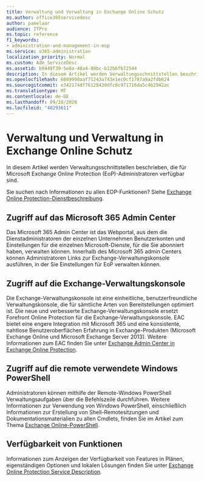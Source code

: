```yaml
---
title: Verwaltung und Verwaltung in Exchange Online Schutz
ms.author: office365servicedesc
author: pamelaar
audience: ITPro
ms.topic: reference
f1_keywords:
- administration-and-management-in-eop
ms.service: o365-administration
localization_priority: Normal
ms.custom: Adm_ServiceDesc
ms.assetid: b9448f39-5e8a-48a4-80bc-b12b6fb72544
description: In diesem Artikel werden Verwaltungsschnittstellen beschrieben, die für Microsoft Exchange Online Protection (EoP)-Administratoren verfügbar sind.
ms.openlocfilehash: 6889998aaf71243a743e1ec0cf1787a9a2fdb624
ms.sourcegitcommit: e342174df76128430dfc8c971716da5c4b2942ac
ms.translationtype: MT
ms.contentlocale: de-DE
ms.lasthandoff: 09/28/2020
ms.locfileid: "48293611"
---
```

# <a name="administration-and-management-in-exchange-online-protection"></a>Verwaltung und Verwaltung in Exchange Online Schutz

In diesem Artikel werden Verwaltungsschnittstellen beschrieben, die für Microsoft Exchange Online Protection (EoP)-Administratoren verfügbar sind.
  
Sie suchen nach Informationen zu allen EOP-Funktionen? Siehe [Exchange Online Protection-Dienstbeschreibung](exchange-online-protection-service-description.md).
  
## <a name="access-to-the-microsoft-365-admin-center"></a>Zugriff auf das Microsoft 365 Admin Center

Das Microsoft 365 Admin Center ist das Webportal, aus dem die Dienstadministratoren der einzelnen Unternehmen Benutzerkonten und Einstellungen für die einzelnen Microsoft-Dienste, für die Sie abonniert haben, verwalten können. Innerhalb des Microsoft 365 admin Centers können Administratoren Links zur Exchange-Verwaltungskonsole ausführen, in der Sie Einstellungen für EoP verwalten können.
  
## <a name="access-to-the-exchange-admin-center"></a>Zugriff auf die Exchange-Verwaltungskonsole

Die Exchange-Verwaltungskonsole ist eine einheitliche, benutzerfreundliche Verwaltungskonsole, die für sämtliche Arten von Bereitstellungen optimiert ist. Die neue und verbesserte Exchange-Verwaltungskonsole ersetzt Forefront Online Protection für die Exchange-Verwaltungskonsole. EAC bietet eine engere Integration mit Microsoft 365 und eine konsistente, nahtlose Benutzeroberflächen Erfahrung in Exchange-Produkten (Microsoft Exchange Online und Microsoft Exchange Server 2013). Weitere Informationen zum EAC finden Sie unter [Exchange Admin Center in Exchange Online Protection](https://go.microsoft.com/fwlink/p/?LinkId=282381).
  
## <a name="remote-windows-powershell-access"></a>Zugriff auf die remote verwendete Windows PowerShell

 Administratoren können mithilfe der Remote-Windows PowerShell Verwaltungsaufgaben über die Befehlszeile durchführen. Weitere Informationen zur Verwendung von Windows PowerShell, einschließlich Informationen zur Erstellung von Shell-Remotesitzungen und Dokumentationsmaterialien zu allen Cmdlets, finden Sie im Artikel zum Thema [Exchange Online-PowerShell](https://go.microsoft.com/fwlink/p/?LinkId=282266).
  
## <a name="feature-availability"></a>Verfügbarkeit von Funktionen

Informationen zum Anzeigen der Verfügbarkeit von Features in Plänen, eigenständigen Optionen und lokalen Lösungen finden Sie unter [Exchange Online Protection Service Description](exchange-online-protection-service-description.md).
  